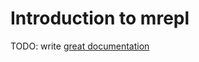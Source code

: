 # Introduction to mrepl

TODO: write [great documentation](http://jacobian.org/writing/what-to-write/)
